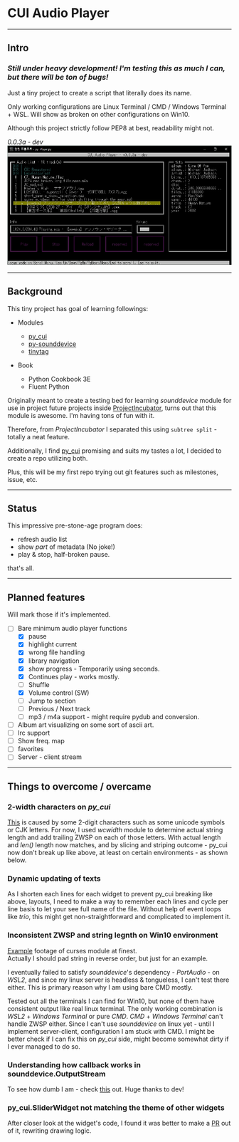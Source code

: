 # CUI Audio Player

---

## Intro

### *Still under heavy development! I'm testing this as much I can, but there will be ton of bugs!*

Just a tiny project to create a script that literally does its name.

Only working configurations are Linux Terminal / CMD / Windows Terminal + WSL.
Will show as broken on other configurations on Win10.

Although this project strictly follow PEP8 at best, readability might not.

*0.0.3a - dev*  
![](Demo/Images/Demo.webp)

---
## Background

This tiny project has goal of learning followings:
 - Modules
   - [py_cui](https://github.com/jwlodek/py_cui)
   - [py-sounddevice](https://github.com/spatialaudio/python-sounddevice)
   - [tinytag](https://github.com/devsnd/tinytag)
  
 - Book
   - Python Cookbook 3E
   - Fluent Python

Originally meant to create a testing bed for learning *sounddevice* module for use in project
 future projects inside [ProjectIncubator](github.com/jupiterbjy/ProjectIncubator), turns out that this module is
awesome. I'm having tons of fun with it.

Therefore, from *ProjectIncubator* I separated this using ```subtree split``` - totally a neat feature.

Additionally, I find [py_cui](https://github.com/jwlodek/py_cui) promising and suits my tastes a lot,
I decided to create a repo utilizing both.

Plus, this will be my first repo trying out git features such as milestones, issue, etc.

---
## Status

This impressive pre-stone-age program does:
- refresh audio list
- show *part* of metadata (No joke!)
- play & stop, half-broken pause.

that's all.

---
## Planned features
Will mark those if it's implemented.
- [ ] Bare minimum audio player functions
    - [x] pause
    - [x] highlight current
    - [x] wrong file handling
    - [x] library navigation
    - [x] show progress - Temporarily using seconds.
    - [x] Continues play - works mostly.
    - [ ] Shuffle
    - [x] Volume control (SW)
    - [ ] Jump to section
    - [ ] Previous / Next track
    - [ ] mp3 / m4a support - might require pydub and conversion.
- [ ] Album art visualizing on some sort of ascii art.
- [ ] lrc support
- [ ] Show freq. map
- [ ] favorites
- [ ] Server - client stream

---
## Things to overcome / overcame

### 2-width characters on *py_cui*
  [This](Demo/Images/compare_before.png) is caused by some 2-digit characters such as some unicode symbols or CJK letters.
  For now, I used *wcwidth* module to determine actual string length and add trailing ZWSP on each of those letters.
  With actual length and *len()* length now matches, and by slicing and striping outcome - py_cui now don't break up
  like above, at least on certain environments - as shown below.
 
### Dynamic updating of texts
  As I shorten each lines for each widget to prevent py_cui breaking like above, layouts, I need to make a way to
  remember each lines and cycle per line basis to let your see full name of the file. Without help of event loops like
  *trio*, this might get non-straightforward and complicated to implement it.

### Inconsistent ZWSP and string legnth on Win10 environment
  [Example](Demo/Images/trouble_1.png) footage of curses module at finest.  
  Actually I should pad string in reverse order, but just for an example.
 
  I eventually failed to satisfy *sounddevice*'s dependency - *PortAudio* - on *WSL2*, and since my linux server is
  headless & tongueless, I can't test there either. This is primary reason why I am using bare CMD mostly. 

  Tested out all the terminals I can find for Win10, but none of them have consistent output like real linux terminal. 
  The only working combination is *WSL2* + *Windows Terminal* or pure *CMD*. *CMD* + *Windows Terminal*
  can't handle ZWSP either. Since I can't use *sounddevice* on linux yet - until I implement server-client,
  configuration I am stuck with CMD. I might be better check if I can fix this on
  *py_cui* side, might become somewhat dirty if I ever managed to do so.

### Understanding how callback works in sounddevice.OutputStream
  To see how dumb I am - check [this](https://github.com/spatialaudiKo/python-sounddevice/issues/306) out.
  Huge thanks to dev!

### py_cui.SliderWidget not matching the theme of other widgets
  After closer look at the widget's code, I found it was better to make a 
  [PR](https://github.com/jwlodek/py_cui/pull/87) out of it, rewriting drawing logic.
  
